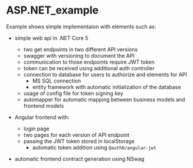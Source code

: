 # ASP.NET_example

Example shows simple implementaion with elements such as:

- simple web api in .NET Core 5
    - two get endpoints in two different API versions
    - swagger with versioning to document the API
    - communication to those endpoints require JWT token
    - token can be received using additional auth controller
    - connection to database for users to authorize and elements for API
        - MS SQL connection
        - entity framework with automatic initialization of the database
    - usage of config file for token signing key
    - automapper for automatic mapping between business models and frontend models

- Angular frontend with:
    - login page
    - two pages for each version of API endpoint
    - passing the JWT token stored in localStorage
        - automatic token addition using `@auth0/angular-jwt`

- automatic frontend contract generation using NSwag
